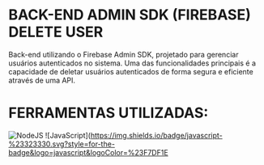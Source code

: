 # BACK-END ADMIN SDK (FIREBASE) DELETE USER

Back-end utilizando o Firebase Admin SDK, projetado para gerenciar usuários autenticados no sistema. Uma das funcionalidades principais é a capacidade de deletar usuários autenticados de forma segura e eficiente através de uma API.

# FERRAMENTAS UTILIZADAS: 
![NodeJS](https://img.shields.io/badge/node.js-6DA55F?style=for-the-badge&logo=node.js&logoColor=white)
![JavaScript](https://img.shields.io/badge/javascript-%23323330.svg?style=for-the-badge&logo=javascript&logoColor=%23F7DF1E
